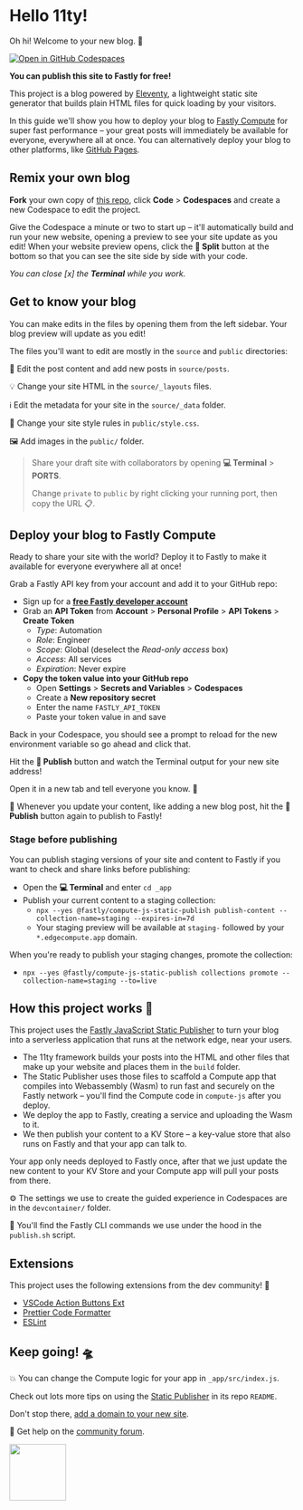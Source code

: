 # Hello 11ty!

Oh hi! Welcome to your new blog. 🎡

[![Open in GitHub Codespaces](https://github.com/codespaces/badge.svg)](https://codespaces.new/SueSmith/hello-eleventy)

**You can publish this site to Fastly for free!**

This project is a blog powered by [Eleventy](https://www.11ty.dev/), a lightweight static site generator that builds plain HTML files for quick loading by your visitors.

In this guide we'll show you how to deploy your blog to <a href="https://www.fastly.com/products/edge-compute" target="_blank">Fastly Compute</a> for super fast performance – your great posts will immediately be available for everyone, everywhere all at once. You can alternatively deploy your blog to other platforms, like <a href="https://pages.github.com/" target="_blank">GitHub Pages</a>. 

## Remix your own blog

**Fork** your own copy of [this repo](https://github.com/glitchdotcom/fastly-hello-eleventy), click **Code** > **Codespaces** and create a new Codespace to edit the project.

Give the Codespace a minute or two to start up – it'll automatically build and run your new website, opening a preview to see your site update as you edit! When your website preview opens, click the **🔎 Split** button at the bottom so that you can see the site side by side with your code.

_You can close [x] the **Terminal** while you work._

## Get to know your blog

You can make edits in the files by opening them from the left sidebar. Your blog preview will update as you edit!

The files you'll want to edit are mostly in the `source` and `public` directories:

📝 Edit the post content and add new posts in `source/posts`.

💡 Change your site HTML in the `source/_layouts` files.

ℹ️ Edit the metadata for your site in the `source/_data` folder.

🎨 Change your site style rules in `public/style.css`.

🖼️ Add images in the `public/` folder.

> Share your draft site with collaborators by opening **💻 Terminal** > **PORTS**.
>
> Change `private` to `public` by right clicking your running port, then copy the URL 📋.

## Deploy your blog to Fastly Compute

Ready to share your site with the world? Deploy it to Fastly to make it available for everyone everywhere all at once!

Grab a Fastly API key from your account and add it to your GitHub repo:

- Sign up for a <strong><a href="https://www.fastly.com/signup/" target="_blank">free Fastly developer account</a></strong>
- Grab an **API Token** from **Account** > **Personal Profile** > **API Tokens** > **Create Token**
  - _Type_: Automation
  - _Role_: Engineer
  - _Scope_: Global (deselect the _Read-only access_ box)
  - _Access_: All services
  - _Expiration_: Never expire
- **Copy the token value into your GitHub repo**
  - Open **Settings** > **Secrets and Variables** > **Codespaces**
  - Create a **New repository secret**
  - Enter the name `FASTLY_API_TOKEN`
  - Paste your token value in and save

Back in your Codespace, you should see a prompt to reload for the new environment variable so go ahead and click that.

Hit the **🚀 Publish** button and watch the Terminal output for your new site address!

Open it in a new tab and tell everyone you know. 📣

🎢 Whenever you update your content, like adding a new blog post, hit the **🚀 Publish** button again to publish to Fastly!

### Stage before publishing

You can publish staging versions of your site and content to Fastly if you want to check and share links before publishing:

* Open the **💻 Terminal** and enter `cd _app`
* Publish your current content to a staging collection:
  * `npx --yes @fastly/compute-js-static-publish publish-content --collection-name=staging --expires-in=7d`
  * Your staging preview will be available at `staging-` followed by your `*.edgecompute.app` domain.

When you're ready to publish your staging changes, promote the collection:

* `npx --yes @fastly/compute-js-static-publish collections promote --collection-name=staging --to=live`

## How this project works 🧐

This project uses the <a href="https://github.com/fastly/compute-js-static-publish" target="_blank">Fastly JavaScript Static Publisher</a> to turn your blog into a serverless application that runs at the network edge, near your users. 

* The 11ty framework builds your posts into the HTML and other files that make up your website and places them in the `build` folder.
* The Static Publisher uses those files to scaffold a Compute app that compiles into Webassembly (Wasm) to run fast and securely on the Fastly network – you'll find the Compute code in `compute-js` after you deploy.
* We deploy the app to Fastly, creating a service and uploading the Wasm to it.
* We then publish your content to a KV Store – a key-value store that also runs on Fastly and that your app can talk to.

Your app only needs deployed to Fastly once, after that we just update the new content to your KV Store and your Compute app will pull your posts from there.

⚙️ The settings we use to create the guided experience in Codespaces are in the `devcontainer/` folder.

🧰 You'll find the Fastly CLI commands we use under the hood in the `publish.sh` script.

## Extensions

This project uses the following extensions from the dev community! 🙌

* [VSCode Action Buttons Ext](https://marketplace.visualstudio.com/items?itemName=jkearins.action-buttons-ext)
* [Prettier Code Formatter](https://marketplace.visualstudio.com/items?itemName=esbenp.prettier-vscode)
* [ESLint](https://marketplace.visualstudio.com/items?itemName=dbaeumer.vscode-eslint)

## Keep going! 🛸

💥 You can change the Compute logic for your app in `_app/src/index.js`. 

Check out lots more tips on using the <a href="https://github.com/fastly/compute-js-static-publish" target="_blank">Static Publisher</a> in its repo `README`.

Don't stop there, <a href="https://www.fastly.com/documentation/solutions/tutorials/deliver-your-site/#sending-domain-traffic-to-fastly" target="_blank">add a domain to your new site</a>.

🛟 Get help on the <a href="https://community.fastly.com" target="_blank">community forum</a>.

<img src="https://github.com/user-attachments/assets/17a8af4a-100f-416d-a1cf-f84174262138" width="100px"/>
